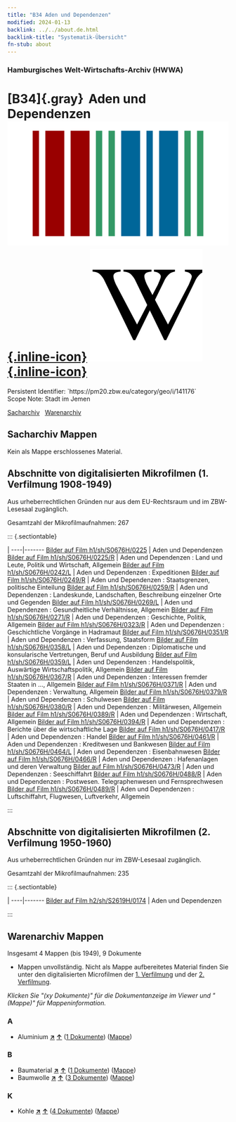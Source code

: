 ```yaml
---
title: "B34 Aden und Dependenzen"
modified: 2024-01-13
backlink: ../../about.de.html
backlink-title: "Systematik-Übersicht"
fn-stub: about
---
```


### Hamburgisches Welt-Wirtschafts-Archiv (HWWA)

# [B34]{.gray}&#8201; Aden und Dependenzen &#160; [![Wikidata](/images/Wikidata-logo.svg "Wikidata"){.inline-icon}](http://www.wikidata.org/entity/Q49910) [![Wikipedia](/images/Wikipedia-W.svg "Wikipedia"){.inline-icon}](https://de.wikipedia.org/wiki/Kolonie_Aden)

<div class="hint">Persistent Identifier: `https://pm20.zbw.eu/category/geo/i/141176`</div>

<div class="hint">
Scope Note: Stadt im Jemen
</div>


[Sacharchiv](#sacharchiv-mappen) &#160; [Warenarchiv](#warenarchiv-mappen)





## Sacharchiv Mappen








Kein als Mappe erschlossenes Material.



<a id="filmsections" />

## Abschnitte von digitalisierten Mikrofilmen (1. Verfilmung 1908-1949)

<p>Aus urheberrechtlichen Gründen nur aus dem EU-Rechtsraum und im ZBW-Lesesaal zugänglich.</p>


<p>Gesamtzahl der Mikrofilmaufnahmen: 267</p>





::: {.sectiontable}

 | 
----|-------
<a class="btn" href="https://pm20.zbw.eu/film/h1/sh/S0676H/0225" rel="nofollow">Bilder auf Film h1/sh/S0676H/0225</a> | Aden und Dependenzen
<a class="btn" href="https://pm20.zbw.eu/film/h1/sh/S0676H/0225/R" rel="nofollow">Bilder auf Film h1/sh/S0676H/0225/R</a> | Aden und Dependenzen : Land und Leute, Politik und Wirtschaft, Allgemein
<a class="btn" href="https://pm20.zbw.eu/film/h1/sh/S0676H/0242/L" rel="nofollow">Bilder auf Film h1/sh/S0676H/0242/L</a> | Aden und Dependenzen : Expeditionen
<a class="btn" href="https://pm20.zbw.eu/film/h1/sh/S0676H/0249/R" rel="nofollow">Bilder auf Film h1/sh/S0676H/0249/R</a> | Aden und Dependenzen : Staatsgrenzen, politische Einteilung
<a class="btn" href="https://pm20.zbw.eu/film/h1/sh/S0676H/0259/R" rel="nofollow">Bilder auf Film h1/sh/S0676H/0259/R</a> | Aden und Dependenzen : Landeskunde, Landschaften, Beschreibung einzelner Orte und Gegenden
<a class="btn" href="https://pm20.zbw.eu/film/h1/sh/S0676H/0269/L" rel="nofollow">Bilder auf Film h1/sh/S0676H/0269/L</a> | Aden und Dependenzen : Gesundheitliche Verhältnisse, Allgemein
<a class="btn" href="https://pm20.zbw.eu/film/h1/sh/S0676H/0271/R" rel="nofollow">Bilder auf Film h1/sh/S0676H/0271/R</a> | Aden und Dependenzen : Geschichte, Politik, Allgemein
<a class="btn" href="https://pm20.zbw.eu/film/h1/sh/S0676H/0323/R" rel="nofollow">Bilder auf Film h1/sh/S0676H/0323/R</a> | Aden und Dependenzen : Geschichtliche Vorgänge in Hadramaut
<a class="btn" href="https://pm20.zbw.eu/film/h1/sh/S0676H/0351/R" rel="nofollow">Bilder auf Film h1/sh/S0676H/0351/R</a> | Aden und Dependenzen : Verfassung, Staatsform
<a class="btn" href="https://pm20.zbw.eu/film/h1/sh/S0676H/0358/L" rel="nofollow">Bilder auf Film h1/sh/S0676H/0358/L</a> | Aden und Dependenzen : Diplomatische und konsularische Vertretungen, Beruf und Ausbildung
<a class="btn" href="https://pm20.zbw.eu/film/h1/sh/S0676H/0359/L" rel="nofollow">Bilder auf Film h1/sh/S0676H/0359/L</a> | Aden und Dependenzen : Handelspolitik, Auswärtige Wirtschaftspolitik, Allgemein
<a class="btn" href="https://pm20.zbw.eu/film/h1/sh/S0676H/0367/R" rel="nofollow">Bilder auf Film h1/sh/S0676H/0367/R</a> | Aden und Dependenzen : Interessen fremder Staaten in ..., Allgemein
<a class="btn" href="https://pm20.zbw.eu/film/h1/sh/S0676H/0371/R" rel="nofollow">Bilder auf Film h1/sh/S0676H/0371/R</a> | Aden und Dependenzen : Verwaltung, Allgemein
<a class="btn" href="https://pm20.zbw.eu/film/h1/sh/S0676H/0379/R" rel="nofollow">Bilder auf Film h1/sh/S0676H/0379/R</a> | Aden und Dependenzen : Schulwesen
<a class="btn" href="https://pm20.zbw.eu/film/h1/sh/S0676H/0380/R" rel="nofollow">Bilder auf Film h1/sh/S0676H/0380/R</a> | Aden und Dependenzen : Militärwesen, Allgemein
<a class="btn" href="https://pm20.zbw.eu/film/h1/sh/S0676H/0389/R" rel="nofollow">Bilder auf Film h1/sh/S0676H/0389/R</a> | Aden und Dependenzen : Wirtschaft, Allgemein
<a class="btn" href="https://pm20.zbw.eu/film/h1/sh/S0676H/0394/R" rel="nofollow">Bilder auf Film h1/sh/S0676H/0394/R</a> | Aden und Dependenzen : Berichte über die wirtschaftliche Lage
<a class="btn" href="https://pm20.zbw.eu/film/h1/sh/S0676H/0417/R" rel="nofollow">Bilder auf Film h1/sh/S0676H/0417/R</a> | Aden und Dependenzen : Handel
<a class="btn" href="https://pm20.zbw.eu/film/h1/sh/S0676H/0461/R" rel="nofollow">Bilder auf Film h1/sh/S0676H/0461/R</a> | Aden und Dependenzen : Kreditwesen und Bankwesen
<a class="btn" href="https://pm20.zbw.eu/film/h1/sh/S0676H/0464/L" rel="nofollow">Bilder auf Film h1/sh/S0676H/0464/L</a> | Aden und Dependenzen : Eisenbahnwesen
<a class="btn" href="https://pm20.zbw.eu/film/h1/sh/S0676H/0466/R" rel="nofollow">Bilder auf Film h1/sh/S0676H/0466/R</a> | Aden und Dependenzen : Hafenanlagen und deren Verwaltung
<a class="btn" href="https://pm20.zbw.eu/film/h1/sh/S0676H/0473/R" rel="nofollow">Bilder auf Film h1/sh/S0676H/0473/R</a> | Aden und Dependenzen : Seeschiffahrt
<a class="btn" href="https://pm20.zbw.eu/film/h1/sh/S0676H/0488/R" rel="nofollow">Bilder auf Film h1/sh/S0676H/0488/R</a> | Aden und Dependenzen : Postwesen. Telegraphenwesen und Fernsprechwesen
<a class="btn" href="https://pm20.zbw.eu/film/h1/sh/S0676H/0489/R" rel="nofollow">Bilder auf Film h1/sh/S0676H/0489/R</a> | Aden und Dependenzen : Luftschiffahrt, Flugwesen, Luftverkehr, Allgemein


:::




## Abschnitte von digitalisierten Mikrofilmen (2. Verfilmung 1950-1960)

<p>Aus urheberrechtlichen Gründen nur im ZBW-Lesesaal zugänglich.</p>


<p>Gesamtzahl der Mikrofilmaufnahmen: 235</p>





::: {.sectiontable}

 | 
----|-------
<a class="btn" href="https://pm20.zbw.eu/film/h2/sh/S2619H/0174" rel="nofollow">Bilder auf Film h2/sh/S2619H/0174</a> | Aden und Dependenzen


:::














## Warenarchiv Mappen










Insgesamt 4 Mappen (bis 1949), 9 Dokumente
- Mappen unvollständig.  Nicht als Mappe aufbereitetes Material finden Sie
unter den digitalisierten Microfilmen der [1. Verfilmung](/film/h1_wa.de.html)
und der [2. Verfilmung](/film/h2_wa.de.html).

_Klicken Sie "(xy Dokumente)" für die Dokumentanzeige im Viewer und "(Mappe)" für Mappeninformation._




### A

- Aluminium [**&nearr;**](../../../ware/i/141969/about.de.html "Aluminium (XXX in der ganzen Welt)") [**&uarr;**](../../../ware/about.de.html#PID07.01-Lm01 "Warensystematik") (<a href="https://pm20.zbw.eu/iiifview/folder/wa/141969,141176" title="über: Aluminium : Aden und Dependenzen" target="_blank">1 Dokumente</a>) ([Mappe](../../../../folder/wa/1419xx/141969/1411xx/141176/about.de.html))

### B

- Baumaterial [**&nearr;**](../../../ware/i/142086/about.de.html "Baumaterial (XXX in der ganzen Welt)") [**&uarr;**](../../../ware/about.de.html#PID22-Bs "Warensystematik") (<a href="https://pm20.zbw.eu/iiifview/folder/wa/142086,141176" title="über: Baumaterial : Aden und Dependenzen" target="_blank">1 Dokumente</a>) ([Mappe](../../../../folder/wa/1420xx/142086/1411xx/141176/about.de.html))
- Baumwolle [**&nearr;**](../../../ware/i/142089/about.de.html "Baumwolle (XXX in der ganzen Welt)") [**&uarr;**](../../../ware/about.de.html#PLW04-Bw "Warensystematik") (<a href="https://pm20.zbw.eu/iiifview/folder/wa/142089,141176" title="über: Baumwolle : Aden und Dependenzen" target="_blank">3 Dokumente</a>) ([Mappe](../../../../folder/wa/1420xx/142089/1411xx/141176/about.de.html))

### K

- Kohle [**&nearr;**](../../../ware/i/143120/about.de.html "Kohle (XXX in der ganzen Welt)") [**&uarr;**](../../../ware/about.de.html#PRB02.01 "Warensystematik") (<a href="https://pm20.zbw.eu/iiifview/folder/wa/143120,141176" title="über: Kohle : Aden und Dependenzen" target="_blank">4 Dokumente</a>) ([Mappe](../../../../folder/wa/1431xx/143120/1411xx/141176/about.de.html))




